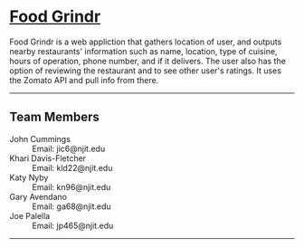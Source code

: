 # [Food Grindr](https://github.com/jctrvlr/inclass_work_490)

Food Grindr is a web appliction that gathers location of user, and outputs nearby restaurants' information 
such as name, location, type of cuisine, hours of operation, phone number, and if it delivers.
The user also has the option of reviewing the restaurant and to see other user's ratings.
It uses the Zomato API and pull info from there.

***

## Team Members
<dl>
	<dt>John Cummings</dt>
		<dd>Email: jic6@njit.edu</dd>
	<dt>Khari Davis-Fletcher</dt>
		<dd>Email: kld22@njit.edu</dd>
	<dt>Katy Nyby</dt>
		<dd>Email: kn96@njit.edu</dd>
	<dt>Gary Avendano</dt>
		<dd>Email: ga68@njit.edu</dd>
	<dt>Joe Palella</dt>
		<dd>Email: jp465@njit.edu</dd>
</dl>

***